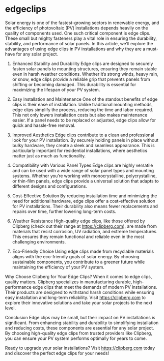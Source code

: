 # edgeclips

Solar energy is one of the fastest-growing sectors in renewable energy, and the efficiency of photovoltaic (PV) installations depends heavily on the quality of components used. One such critical component is edge clips. These small but mighty fasteners play a vital role in ensuring the durability, stability, and performance of solar panels. In this article, we’ll explore the advantages of using edge clips in PV installations and why they are a must-have for any solar project.

1. Enhanced Stability and Durability
Edge clips are designed to securely fasten solar panels to mounting structures, ensuring they remain stable even in harsh weather conditions. Whether it’s strong winds, heavy rain, or snow, edge clips provide a reliable grip that prevents panels from shifting or becoming damaged. This durability is essential for maximizing the lifespan of your PV system.

2. Easy Installation and Maintenance
One of the standout benefits of edge clips is their ease of installation. Unlike traditional mounting methods, edge clips simplify the process, reducing the time and labor required. This not only lowers installation costs but also makes maintenance easier. If a panel needs to be replaced or adjusted, edge clips allow for quick and hassle-free removal.

3. Improved Aesthetics
Edge clips contribute to a clean and professional look for your PV installation. By securely holding panels in place without bulky hardware, they create a sleek and seamless appearance. This is particularly important for residential installations, where aesthetics matter just as much as functionality.

4. Compatibility with Various Panel Types
Edge clips are highly versatile and can be used with a wide range of solar panel types and mounting systems. Whether you’re working with monocrystalline, polycrystalline, or thin-film panels, edge clips provide a universal solution that adapts to different designs and configurations.

5. Cost-Effective Solution
By reducing installation time and minimizing the need for additional hardware, edge clips offer a cost-effective solution for PV installations. Their durability also means fewer replacements and repairs over time, further lowering long-term costs.

6. Weather Resistance
High-quality edge clips, like those offered by Clipberg (check out their range at https://clipberg.com), are made from materials that resist corrosion, UV radiation, and extreme temperatures. This ensures they remain functional and reliable even in the most challenging environments.

7. Eco-Friendly Choice
Using edge clips made from recyclable materials aligns with the eco-friendly goals of solar energy. By choosing sustainable components, you contribute to a greener future while maintaining the efficiency of your PV system.

Why Choose Clipberg for Your Edge Clips?
When it comes to edge clips, quality matters. Clipberg specializes in manufacturing durable, high-performance edge clips that meet the demands of modern PV installations. Their products are designed to withstand harsh conditions while ensuring easy installation and long-term reliability. Visit https://clipberg.com to explore their innovative solutions and take your solar projects to the next level.

Conclusion
Edge clips may be small, but their impact on PV installations is significant. From enhancing stability and durability to simplifying installation and reducing costs, these components are essential for any solar project. By choosing high-quality edge clips from trusted providers like Clipberg, you can ensure your PV system performs optimally for years to come.

Ready to upgrade your solar installations? Visit https://clipberg.com today and discover the perfect edge clips for your needs!


